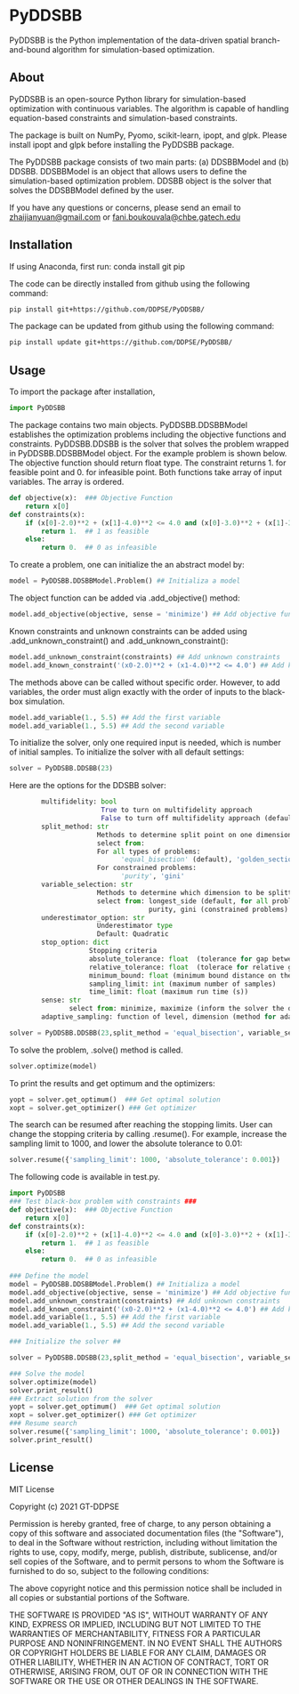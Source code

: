 # PyDDSBB
PyDDSBB is the Python implementation of the data-driven spatial branch-and-bound algorithm for simulation-based optimization. 

## About
PyDDSBB is an open-source Python library for simulation-based optimization with continuous variables. The algorithm is capable of handling equation-based constraints and simulation-based constraints. 

The package is built on NumPy, Pyomo, scikit-learn, ipopt, and glpk. Please install ipopt and glpk before installing the PyDDSBB package.  

The PyDDSBB package consists of two main parts: (a) DDSBBModel and (b) DDSBB. DDSBBModel is an object that allows users to define the simulation-based optimization problem. DDSBB object is the solver that solves the DDSBBModel defined by the user.

If you have any questions or concerns, please send an email to zhaijianyuan@gmail.com or fani.boukouvala@chbe.gatech.edu

## Installation

If using Anaconda, first run: 
conda install git pip

The code can be directly installed from github using the following command: 
```bash
pip install git+https://github.com/DDPSE/PyDDSBB/
```
The package can be updated from github using the following command: 
```bash
pip install update git+https://github.com/DDPSE/PyDDSBB/
```
## Usage
To import the package after installation, 
```Python
import PyDDSBB
```
The package contains two main objects. PyDDSBB.DDSBBModel establishes the optimization problems including the objective functions and constraints. PyDDSBB.DDSBB is the solver that solves the problem wrapped in PyDDSBB.DDSBBModel object. 
For the example problem is shown below. The objective function should return float type. The constraint returns 1. for feasible point and 0. for infeasible point. Both functions take array of input variables. The array is ordered. 
```Python
def objective(x):  ### Objective Function 
    return x[0]    
def constraints(x):
    if (x[0]-2.0)**2 + (x[1]-4.0)**2 <= 4.0 and (x[0]-3.0)**2 + (x[1]-3.0)**2 <= 4.0:   ### Constraints 
        return 1.  ## 1 as feasible 
    else:
        return 0.  ## 0 as infeasible
```
To create a problem, one can initialize the an abstract model by:
```Python
model = PyDDSBB.DDSBBModel.Problem() ## Initializa a model
```
The object function can be added via .add_objective() method:
```Python
model.add_objective(objective, sense = 'minimize') ## Add objective function 
```
Known constraints and unknown constraints can be added using .add_unknown_constraint() and .add_unknown_constraint():
```Python
model.add_unknown_constraint(constraints) ## Add unknown constraints
model.add_known_constraint('(x0-2.0)**2 + (x1-4.0)**2 <= 4.0') ## Add known constraint
```
The methods above can be called without specific order. However, to add variables, the order must align exactly with the order of inputs to the black-box simulation. 
```Python
model.add_variable(1., 5.5) ## Add the first variable
model.add_variable(1., 5.5) ## Add the second variable
```
To initialize the solver, only one required input is needed, which is number of initial samples. To initialize the solver with all default settings:
```Python
solver = PyDDSBB.DDSBB(23)
```

Here are the options for the DDSBB solver: 
```Python
        multifidelity: bool  
                       True to turn on multifidelity approach 
                       False to turn off multifidelity approach (default)
        split_method: str
                      Methods to determine split point on one dimension
                      select from:
                      For all types of problems:
                            'equal_bisection' (default), 'golden_section' 
                      For constrained problems:
                            'purity', 'gini'
        variable_selection: str
                      Methods to determine which dimension to be splitted on.
                      select from: longest_side (default, for all problems), svr_var_select (for all problem)
                                   purity, gini (constrained problems)
        underestimator_option: str
                      Underestimator type 
                      Default: Quadratic
        stop_option: dict
                    Stopping criteria 
                    absolute_tolerance: float  (tolerance for gap between the lower and the upper bound)
                    relative_tolerance: float  (tolerace for relative gap between the lower and the upper bound: absolute_gap/|lower bound| if it is a minimization problem)
                    minimum_bound: float (minimum bound distance on the input space to avoid cutting the search space too small)
                    sampling_limit: int (maximum number of samples)
                    time_limit: float (maximum run time (s))
        sense: str
               select from: minimize, maximize (inform the solver the direction of optimization)
        adaptive_sampling: function of level, dimension (method for adaptive sampling, can be a function of level, dimenion) 
```
```Python
solver = PyDDSBB.DDSBB(23,split_method = 'equal_bisection', variable_selection = 'longest_side', multifidelity = False, stop_option = {'absolute_tolerance': 0.05, 'relative_tolerance': 0.01, 'minimum_bound': 0.05, 'sampling_limit': 500, 'time_limit': 5000}) 
```
To solve the problem, .solve() method is called. 
```Python
solver.optimize(model)   
```
To print the results and get optimum and the optimizers:
```Python
yopt = solver.get_optimum()  ### Get optimal solution 
xopt = solver.get_optimizer() ### Get optimizer 
```

The search can be resumed after reaching the stopping limits. User can change the stopping criteria by calling .resume(). For example, increase the sampling limit to 1000, and lower the absolute tolerance to 0.01:
```Python
solver.resume({'sampling_limit': 1000, 'absolute_tolerance': 0.001})
```
The following code is available in test.py. 
```Python
import PyDDSBB
### Test black-box problem with constraints ###
def objective(x):  ### Objective Function 
    return x[0]    
def constraints(x):
    if (x[0]-2.0)**2 + (x[1]-4.0)**2 <= 4.0 and (x[0]-3.0)**2 + (x[1]-3.0)**2 <= 4.0:   ### Constraints 
        return 1.  ## 1 as feasible 
    else:
        return 0.  ## 0 as infeasible
    
### Define the model   
model = PyDDSBB.DDSBBModel.Problem() ## Initializa a model
model.add_objective(objective, sense = 'minimize') ## Add objective function 
model.add_unknown_constraint(constraints) ## Add unknown constraints
model.add_known_constraint('(x0-2.0)**2 + (x1-4.0)**2 <= 4.0') ## Add known constraint
model.add_variable(1., 5.5) ## Add the first variable
model.add_variable(1., 5.5) ## Add the second variable

### Initialize the solver ##

solver = PyDDSBB.DDSBB(23,split_method = 'equal_bisection', variable_selection = 'longest_side', multifidelity = False, stop_option = {'absolute_tolerance': 0.05, 'relative_tolerance': 0.01, 'minimum_bound': 0.05, 'sampling_limit': 500, 'time_limit': 5000}) 

### Solve the model 
solver.optimize(model)     
solver.print_result()
### Extract solution from the solver 
yopt = solver.get_optimum()  ### Get optimal solution 
xopt = solver.get_optimizer() ### Get optimizer
### Resume search 
solver.resume({'sampling_limit': 1000, 'absolute_tolerance': 0.001})
solver.print_result()
```
## License
MIT License

Copyright (c) 2021 GT-DDPSE

Permission is hereby granted, free of charge, to any person obtaining a copy
of this software and associated documentation files (the "Software"), to deal
in the Software without restriction, including without limitation the rights
to use, copy, modify, merge, publish, distribute, sublicense, and/or sell
copies of the Software, and to permit persons to whom the Software is
furnished to do so, subject to the following conditions:

The above copyright notice and this permission notice shall be included in all
copies or substantial portions of the Software.

THE SOFTWARE IS PROVIDED "AS IS", WITHOUT WARRANTY OF ANY KIND, EXPRESS OR
IMPLIED, INCLUDING BUT NOT LIMITED TO THE WARRANTIES OF MERCHANTABILITY,
FITNESS FOR A PARTICULAR PURPOSE AND NONINFRINGEMENT. IN NO EVENT SHALL THE
AUTHORS OR COPYRIGHT HOLDERS BE LIABLE FOR ANY CLAIM, DAMAGES OR OTHER
LIABILITY, WHETHER IN AN ACTION OF CONTRACT, TORT OR OTHERWISE, ARISING FROM,
OUT OF OR IN CONNECTION WITH THE SOFTWARE OR THE USE OR OTHER DEALINGS IN THE
SOFTWARE.

